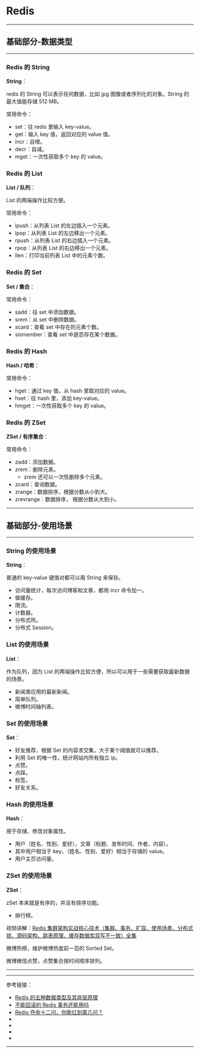 # Redis

---

## 基础部分-数据类型

---

### Redis 的 String

**String**：

redis 的 String 可以表示任何数据，比如 jpg 图像或者序列化的对象。String 的最大值能存储 512 MB。

常用命令：

- set：往 redis 里输入 key-value。
- get：输入 key 值，返回对应的 value 值。
- incr：自增。
- decr：自减。
- mget：一次性获取多个 key 的 value。

### Redis 的 List

**List / 队列**：

List 的两端操作比较方便。

常用命令：

- lpush：从列表 List 的左边插入一个元素。
- lpop：从列表 List 的左边移出一个元素。
- rpush：从列表 List 的右边插入一个元素。
- rpop：从列表 List 的右边移出一个元素。
- llen：打印当前列表 List 中的元素个数。

### Redis 的 Set

**Set / 集合**：

常用命令：

- sadd：往 set 中添加数据。
- srem：从 set 中删除数据。
- scard：查看 set 中存在的元素个数。
- sismember：查看 set 中是否存在某个数据。

### Redis 的 Hash

**Hash / 哈希**：

常用命令：

- hget：通过 key 值，从 hash 里取对应的 value。
- hset：往 hash 里，添加 key-value。
- hmget：一次性获取多个 key 的 value。

### Redis 的 ZSet

**ZSet / 有序集合**：

常用命令：

- zadd：添加数据。
- zrem：删除元素。
    - zrem 还可以一次性删除多个元素。
- zcard：查询数据。
- zrange：数据排序，根据分数从小到大。
- zrevrange：数据排序， 根据分数从大到小。

---

## 基础部分-使用场景

---

### String 的使用场景

**String**：

普通的 key-value 键值对都可以用 String 来保存。

- 访问量统计，每次访问博客和文章，都用 incr 命令加一。
- 做缓存。
- 限流。
- 计数器。
- 分布式所。
- 分布式 Session。

### List 的使用场景

**List**：

作为队列，因为 List 的两端操作比较方便，所以可以用于一些需要获取最新数据的场景。

- 新闻类应用的最新新闻。
- 简单队列。
- 微博时间轴列表。

### Set 的使用场景

**Set**：

- 好友推荐，根据 Set 的内容求交集，大于某个阈值就可以推荐。
- 利用 Set 的唯一性，统计网站内所有独立 ip。
- 点赞。
- 点踩。
- 标签。
- 好友关系。

### Hash 的使用场景

**Hash**：

用于存储、修改对象属性。

- 用户（姓名、性别、爱好），文章（标题、发布时间、作者、内容）。
- 其中用户相当于 key，（姓名、性别、爱好）相当于存储的 value。
- 用户主页访问量。

### ZSet 的使用场景

**ZSet**：

zSet 本来就是有序的，并且有排序功能。

- 排行榜。

视频讲解：[Redis 集群架构实战核心技术（集群、事务、扩容、使用场景、分布式锁、源码架构、跳表原理、缓存数据库双写不一致）全集](https://www.bilibili.com/video/BV1PT4y1Z7K2?p=13)

微博热榜，维护微博热度前一百的 Sorted Set。

微博微信点赞，点赞集合按时间顺序排列。


---



---

参考链接：

- [Redis 的五种数据类型及其底层原理](https://blog.csdn.net/u014453898/article/details/112292028)
- [不能回滚的 Redis 事务还能用吗](https://www.cnblogs.com/lonely-wolf/p/14435075.html)
- [Redis 夺命十二问，你能扛到第几问？](https://mp.weixin.qq.com/s/ItIHbYsR4xiu2psUniN-5g)
- []()
- []()
- []()
- []()

---



